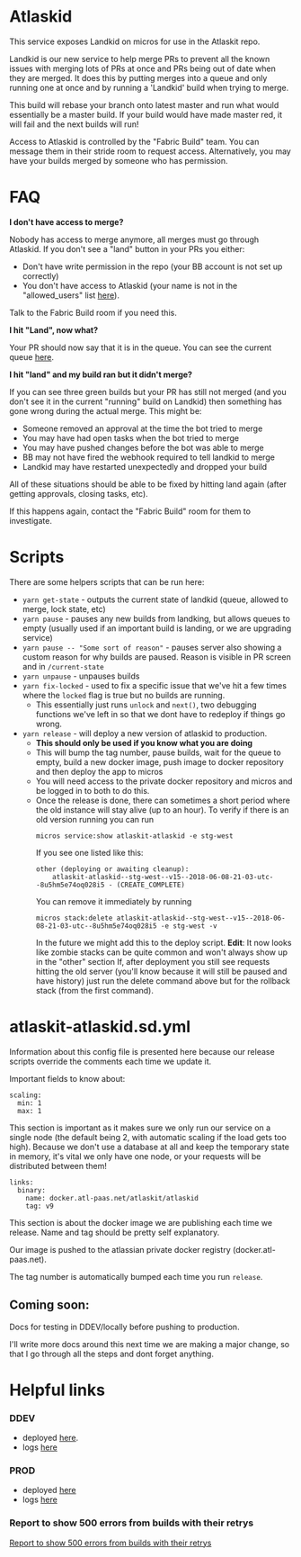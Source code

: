 # Atlaskid

This service exposes Landkid on micros for use in the Atlaskit repo.

Landkid is our new service to help merge PRs to prevent all the known issues with merging lots of PRs at once and PRs being out of date when they are merged. It does this by putting merges into a queue and only running one at once and by running a 'Landkid' build when trying to merge.

This build will rebase your branch onto latest master and run what would essentially be a master build. If your build would have made master red, it will fail and the next builds will run!

Access to Atlaskid is controlled by the "Fabric Build" team. You can message them in their stride room to request access. Alternatively, you may have your builds merged by someone who has permission.

# FAQ

**I don't have access to merge?**

Nobody has access to merge anymore, all merges must go through Atlaskid. If you don't see a "land" button in your PRs you either:

* Don't have write permission in the repo (your BB account is not set up correctly)
* You don't have access to Atlaskid (your name is not in the "allowed_users" list [here](https://atlaskit-atlaskid.us-west-1.staging.public.atl-paas.net/current-state/)).

Talk to the Fabric Build room if you need this.

**I hit "Land", now what?**

Your PR should now say that it is in the queue. You can see the current queue [here](https://atlaskit-atlaskid.us-west-1.staging.public.atl-paas.net/current-state/).

**I hit "land" and my build ran but it didn't merge?**

If you can see three green builds but your PR has still not merged (and you don't see it in the current "running" build on Landkid) then something has gone wrong during the actual merge. This might be:

* Someone removed an approval at the time the bot tried to merge
* You may have had open tasks when the bot tried to merge
* You may have pushed changes before the bot was able to merge
* BB may not have fired the webhook required to tell landkid to merge
* Landkid may have restarted unexpectedly and dropped your build

All of these situations should be able to be fixed by hitting land again (after getting approvals, closing tasks, etc).

If this happens again, contact the "Fabric Build" room for them to investigate.

# Scripts

There are some helpers scripts that can be run here:

* `yarn get-state` - outputs the current state of landkid (queue, allowed to merge, lock state, etc)
* `yarn pause` - pauses any new builds from landking, but allows queues to empty (usually used if an important build is landing, or we are upgrading service)
* `yarn pause -- "Some sort of reason"` - pauses server also showing a custom reason for why builds are paused. Reason is visible in PR screen and in `/current-state`
* `yarn unpause` - unpauses builds
* `yarn fix-locked` - used to fix a specific issue that we've hit a few times where the `locked` flag is true but no builds are running.
  * This essentially just runs `unlock` and `next()`, two debugging functions we've left in so that we dont have to redeploy if things go wrong.
* `yarn release` - will deploy a new version of atlaskid to production.
  * **This should only be used if you know what you are doing**
  * This will bump the tag number, pause builds, wait for the queue to empty, build a new docker image, push image to docker repository and then deploy the app to micros
  * You will need access to the private docker repository and micros and be logged in to both to do this.
  * Once the release is done, there can sometimes a short period where the old instance will stay alive (up to an hour).
    To verify if there is an old version running you can run
    ```
    micros service:show atlaskit-atlaskid -e stg-west
    ```
    If you see one listed like this:
    ```
    other (deploying or awaiting cleanup):
        atlaskit-atlaskid--stg-west--v15--2018-06-08-21-03-utc--8u5hm5e74oq028i5 - (CREATE_COMPLETE)
    ```
    You can remove it immediately by running
    ```
    micros stack:delete atlaskit-atlaskid--stg-west--v15--2018-06-08-21-03-utc--8u5hm5e74oq028i5 -e stg-west -v
    ```
    In the future we might add this to the deploy script.
    **Edit**: It now looks like zombie stacks can be quite common and won't always show up in the "other" section
    If, after deployment you still see requests hitting the old server (you'll know because it will still be paused and have history) just run the delete command above but for the rollback stack (from the first command).

# atlaskit-atlaskid.sd.yml

Information about this config file is presented here because our release scripts override the comments each time we update it.

Important fields to know about:

```
scaling:
  min: 1
  max: 1
```

This section is important as it makes sure we only run our service on a single node (the default being 2, with automatic scaling if the load gets too high). Because we don't use a database at all and keep the temporary state in memory, it's vital we only have one node, or your requests will be distributed between them!

```
links:
  binary:
    name: docker.atl-paas.net/atlaskit/atlaskid
    tag: v9
```

This section is about the docker image we are publishing each time we release. Name and tag should be pretty self explanatory.

Our image is pushed to the atlassian private docker registry (docker.atl-paas.net).

The tag number is automatically bumped each time you run `release`.

## Coming soon:

Docs for testing in DDEV/locally before pushing to production.

I'll write more docs around this next time we are making a major change, so that I go through all the steps and dont forget anything.

# Helpful links

### DDEV

* deployed [here](https://atlaskit-atlaskid.ap-southeast-2.dev.public.atl-paas.net/).
* logs [here](https://splunk.paas-inf.net/en-US/app/search/search?q=search%20source%3DHyOo_YRSz%20m.t%3Dapplication%20env%3Dddev%20index%3Dobzg6zdvmn2c2ztbmjzgsyy&earliest=-15m&latest=now&display.page.search.mode=verbose&dispatch.sample_ratio=1&sid=1517375378.26745_4DCAA4A3-284A-4537-9FEC-85A2DF05C4ED)

### PROD

* deployed [here](https://atlaskit-atlaskid.us-west-1.staging.public.atl-paas.net/)
* logs [here](https://splunk.paas-inf.net/en-GB/app/search/search?earliest=-15m&latest=now&q=search%20source%3DHyOo_YRSz%20m.t%3Dapplication%20env%3Dstg-west%20index%3Dobzg6zdvmn2c2ztbmjzgsyy&display.events.fields=%5B%22message%22%2C%20%22m.sv%22%5D&display.page.search.mode=verbose&dispatch.sample_ratio=1&sid=1517460620.41659_E7788A4C-2494-4763-81E0-36C703BBF35D)

### Report to show 500 errors from builds with their retrys

[Report to show 500 errors from builds with their retrys](https://splunk.paas-inf.net/en-GB/app/search/report?sid=1533094344.15292_4DCAA4A3-284A-4537-9FEC-85A2DF05C4ED&s=%2FservicesNS%2Flbatchelor%2Fsearch%2Fsaved%2Fsearches%2FLandkid%20Build%20Failures)

